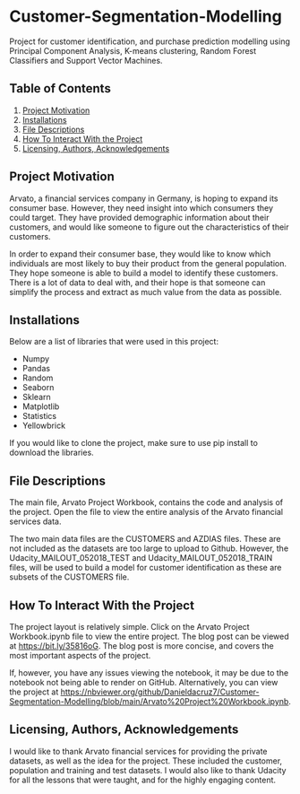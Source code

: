 # Customer-Segmentation-Modelling
Project for customer identification, and purchase prediction modelling using Principal Component Analysis, K-means clustering, Random Forest Classifiers and Support Vector Machines.

## Table of Contents
1. [Project Motivation](https://github.com/Danieldacruz7/Customer-Segmentation-Modelling#project-motivation)
2. [Installations](https://github.com/Danieldacruz7/Customer-Segmentation-Modelling#installations)
3. [File Descriptions](https://github.com/Danieldacruz7/Customer-Segmentation-Modelling#file-descriptions)
4. [How To Interact With the Project](https://github.com/Danieldacruz7/Customer-Segmentation-Modelling#how-to-interact-with-the-project)
5. [Licensing, Authors, Acknowledgements](https://github.com/Danieldacruz7/Customer-Segmentation-Modelling#licensing-authors-acknowledgements)

## Project Motivation
Arvato, a financial services company in Germany, is hoping to expand its consumer base. However, they need insight into which consumers they could target. They have provided demographic information about their customers, and would like someone to figure out the characteristics of their customers.

In order to expand their consumer base, they would like to know which individuals are most likely to buy their product from the general population. They hope someone is able to build a model to identify these customers. There is a lot of data to deal with, and their hope is that someone can simplify the process and extract as much value from the data as possible.

## Installations
Below are a list of libraries that were used in this project:
- Numpy
- Pandas
- Random
- Seaborn
- Sklearn
- Matplotlib
- Statistics
- Yellowbrick

If you would like to clone the project, make sure to use pip install to download the libraries.  

## File Descriptions
The main file, Arvato Project Workbook, contains the code and analysis of the project. Open the file to view the entire analysis of the Arvato financial services data.

The two main data files are the CUSTOMERS and AZDIAS files. These are not included as the datasets are too large to upload to Github. However, the Udacity_MAILOUT_052018_TEST and Udacity_MAILOUT_052018_TRAIN files, will be used to build a model for customer identification as these are subsets of the CUSTOMERS file.

## How To Interact With the Project
The project layout is relatively simple. Click on the Arvato Project Workbook.ipynb file to view the entire project. The blog post can be viewed at https://bit.ly/35816oG. The blog post is more concise, and covers the most important aspects of the project.

If, however, you have any issues viewing the notebook, it may be due to the notebook not being able to render on GitHub. Alternatively, you can view the project at https://nbviewer.org/github/Danieldacruz7/Customer-Segmentation-Modelling/blob/main/Arvato%20Project%20Workbook.ipynb.

## Licensing, Authors, Acknowledgements
I would like to thank Arvato financial services for providing the private datasets, as well as the idea for the project. These included the customer, population and training and test datasets. I would also like to thank Udacity for all the lessons that were taught, and for the highly engaging content.
